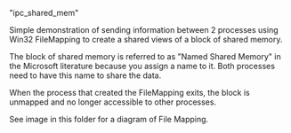 "ipc_shared_mem" 

Simple demonstration of sending information between 2 processes using Win32 FileMapping to create a shared views of a block of shared memory.

The block of shared memory is referred to as "Named Shared Memory" in the Microsoft literature because you assign a name to it. Both processes need to have this name to share the data.

When the process that created the FileMapping exits, the block is unmapped and no longer accessible to other processes.

See image in this folder for a diagram of File Mapping.
